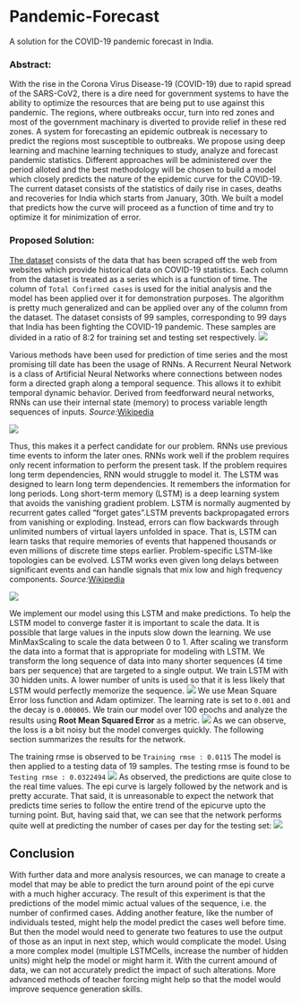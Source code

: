 # Pandemic-Forecast
A solution for the COVID-19 pandemic forecast in India.

### Abstract:
  With the rise in the Corona Virus Disease-19 (COVID-19) due to rapid spread of the SARS-CoV2, there is a dire need for government systems to have the ability to optimize the resources that are being put to use against this pandemic. The regions, where outbreaks occur, turn into red zones and most of the government machinary is diverted to provide relief in these red zones. A system for forecasting an epidemic outbreak is necessary to predict the regions most susceptible to outbreaks. We propose using deep learning and machine learning techniques to study, analyze and forecast pandemic statistics. Different approaches will be administered over the period alloted and the best methodology will be chosen to build a model which closely predicts the nature of the epidemic curve for the COVID-19. The current dataset consists of the statistics of daily rise in cases, deaths and recoveries for India which starts from January, 30th. We built a model that predicts how the curve will proceed as a function of time and try to optimize it for minimization of error. 
  
### Proposed Solution:
  
 [The dataset](FinalCovid19.csv) consists of the data that has been scraped off the web from websites which provide historical data on COVID-19 statistics. Each column from the dataset is treated as a series which is a function of time. The column of ```Total Confirmed cases``` is used for the initial analysis and the model has been applied over it for demonstration purposes. The algorithm is pretty much generalized and can be applied over any of the column from the dataset. The dataset consists of 99 samples, corresponding to 99 days that India has been fighting the COVID-19 pandemic. These samples are divided in a ratio of 8:2 for training set and testing set respectively.
![](Images/Dataset.png) 

Various methods have been used for prediction of time series and the most promising till date has been the usage of RNNs. A Recurrent Neural Network is a class of Artificial Neural Networks where connections between nodes form a directed graph along a temporal sequence. This allows it to exhibit temporal dynamic behavior. Derived from feedforward neural networks, RNNs can use their internal state (memory) to process variable length sequences of inputs. *Source:*[Wikipedia](https://en.wikipedia.org/wiki/Recurrent_neural_network)

![](Images/RNN.png)

Thus, this makes it a perfect candidate for our problem. RNNs use previous time events to inform the later ones. RNNs work well if the problem requires only recent information to perform the present task. If the problem requires long term dependencies, RNN would struggle to model it. The LSTM was designed to learn long term dependencies. It remembers the information for long periods. Long short-term memory (LSTM) is a deep learning system that avoids the vanishing gradient problem. LSTM is normally augmented by recurrent gates called “forget gates”.LSTM prevents backpropagated errors from vanishing or exploding. Instead, errors can flow backwards through unlimited numbers of virtual layers unfolded in space. That is, LSTM can learn tasks that require memories of events that happened thousands or even millions of discrete time steps earlier. Problem-specific LSTM-like topologies can be evolved. LSTM works even given long delays between significant events and can handle signals that mix low and high frequency components. *Source:*[Wikipedia](https://en.wikipedia.org/wiki/Recurrent_neural_network)

![](Images/LSTM.png)

We implement our model using this LSTM and make predictions.
To help the LSTM model to converge faster it is important to scale the data. It is possible that large values in the inputs slow down the learning. We use MinMaxScaling to scale the data between 0 to 1. After scaling we transform the data into a format that is appropriate for modeling with LSTM. We transform the long sequence of data into many shorter sequences (4 time bars per sequence) that are targeted to a single output. We train LSTM with 30 hidden units. A lower number of units is used so that it is less likely that LSTM would perfectly memorize the sequence. 
![](Images/model.png)
We use Mean Square Error loss function and Adam optimizer. The learning rate is set to ```0.001``` and the decay is ```0.000005```. We train our model over 100 epochs and analyze the results using **Root Mean Squared Error** as a metric. 
![](Images/loss.png)
As we can observe, the loss is a bit noisy but the model converges quickly. The following section summarizes the results for the network.

The training rmse is observed to be ```Training rmse : 0.0115```
The model is then applied to a testing data of 19 samples. The testing rmse is found to be ```Testing rmse : 0.0322494```
![](Images/Predictions.png)
As observed, the predictions are quite close to the real time values. The epi curve is largely followed by the network and is pretty accurate. That said, it is unreasonable to expect the network that predicts time series to follow the entire trend of the epicurve upto the turning point. But, having said that, we can see that the network performs quite well at predicting the number of cases per day for the testing set:
![](Images/ValuesPred.png)

## Conclusion
With further data and more analysis resources, we can manage to create a model that may be able to predict the turn around point of the epi curve with a much higher accuracy. The result of this experiment is that the predictions of the model mimic actual values of the sequence, i.e. the number of confirmed cases. Adding another feature, like the number of individuals tested, might help the model predict the cases well before time. But then the model would need to generate two features to use the output of those as an input in next step, which would complicate the model. Using a more complex model (multiple LSTMCells, increase the number of hidden units) might help the model or might harm it. With the current amound of data, we can not accurately predict the impact of such alterations. More advanced methods of teacher forcing might help so that the model would improve sequence generation skills.
